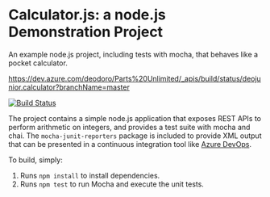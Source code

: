 Calculator.js: a node.js Demonstration Project
==============================================
An example node.js project, including tests with mocha, that behaves like
a pocket calculator.

https://dev.azure.com/deodoro/Parts%20Unlimited/_apis/build/status/deojunior.calculator?branchName=master

[![Build Status](https://dev.azure.com/deodoro/Parts%20Unlimited/_apis/build/status/deojunior.calculator?branchName=master)](https://dev.azure.com/deodoro/Parts%20Unlimited/_build/latest?definitionId=10&branchName=master)

The project contains a simple node.js application that exposes REST APIs
to perform arithmetic on integers, and provides a test suite with mocha
and chai.  The `mocha-junit-reporters` package is included to provide XML
output that can be presented in a continuous integration tool like
[Azure DevOps](https://azure.com/devops).

To build, simply:

1. Runs `npm install` to install dependencies.
2. Runs `npm test` to run Mocha and execute the unit tests.

